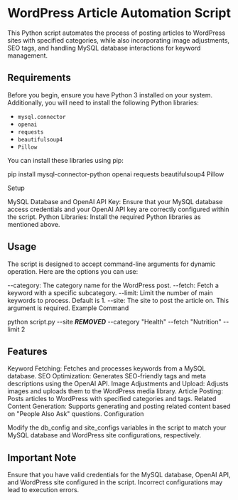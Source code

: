 # WordPress Article Automation Script

This Python script automates the process of posting articles to WordPress sites with specified categories, while also incorporating image adjustments, SEO tags, and handling MySQL database interactions for keyword management.

## Requirements

Before you begin, ensure you have Python 3 installed on your system. Additionally, you will need to install the following Python libraries:

- `mysql.connector`
- `openai`
- `requests`
- `beautifulsoup4`
- `Pillow`

You can install these libraries using pip:

pip install mysql-connector-python openai requests beautifulsoup4 Pillow

Setup

MySQL Database and OpenAI API Key:
Ensure that your MySQL database access credentials and your OpenAI API key are correctly configured within the script.
Python Libraries:
Install the required Python libraries as mentioned above.


## Usage

The script is designed to accept command-line arguments for dynamic operation. Here are the options you can use:

--category: The category name for the WordPress post.
--fetch: Fetch a keyword with a specific subcategory.
--limit: Limit the number of main keywords to process. Default is 1.
--site: The site to post the article on. This argument is required.
Example Command

python script.py --site ***REMOVED*** --category "Health" --fetch "Nutrition" --limit 2

## Features

Keyword Fetching: Fetches and processes keywords from a MySQL database.
SEO Optimization: Generates SEO-friendly tags and meta descriptions using the OpenAI API.
Image Adjustments and Upload: Adjusts images and uploads them to the WordPress media library.
Article Posting: Posts articles to WordPress with specified categories and tags.
Related Content Generation: Supports generating and posting related content based on "People Also Ask" questions.
Configuration

Modify the db_config and site_configs variables in the script to match your MySQL database and WordPress site configurations, respectively.

## Important Note

Ensure that you have valid credentials for the MySQL database, OpenAI API, and WordPress site configured in the script. Incorrect configurations may lead to execution errors.